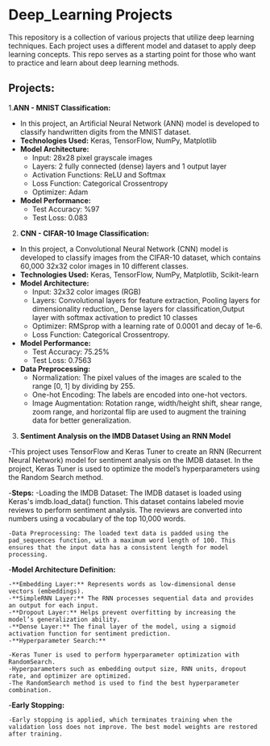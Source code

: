 # Deep_Learning Projects

This repository is a collection of various projects that utilize deep learning techniques. Each project uses a different model and dataset to apply deep learning concepts. This repo serves as a starting point for those who want to practice and learn about deep learning methods.

## Projects:
1.**ANN - MNIST Classification:**
- In this project, an Artificial Neural Network (ANN) model is developed to classify handwritten digits from the MNIST dataset.
- **Technologies Used:** Keras, TensorFlow, NumPy, Matplotlib
- **Model Architecture:**
  - Input: 28x28 pixel grayscale images
  - Layers: 2 fully connected (dense) layers and 1 output layer
  - Activation Functions: ReLU and Softmax
  - Loss Function: Categorical Crossentropy
  - Optimizer: Adam
- **Model Performance:**
  - Test Accuracy: %97
  - Test Loss: 0.083

2. **CNN - CIFAR-10 Image Classification:**
   
- In this project, a Convolutional Neural Network (CNN) model is developed to classify images from the CIFAR-10 dataset, which contains 60,000 32x32 color images in 10 different classes.
- **Technologies Used:** Keras, TensorFlow, NumPy, Matplotlib, Scikit-learn
- **Model Architecture:**
  - Input: 32x32 color images (RGB)
  - Layers: Convolutional layers for feature extraction, Pooling layers for dimensionality reduction,, Dense layers for classification,Output layer with softmax activation to predict 10 classes
  - Optimizer: RMSprop with a learning rate of 0.0001 and decay of 1e-6.
  - Loss Function: Categorical Crossentropy.
- **Model Performance:**
  - Test Accuracy: 75.25%
  - Test Loss: 0.7563
- **Data Preprocessing:**
  - Normalization: The pixel values of the images are scaled to the range [0, 1] by dividing by 255.
  - One-hot Encoding: The labels are encoded into one-hot vectors.
  - Image Augmentation: Rotation range, width/height shift, shear range, zoom range, and horizontal flip are used to augment the training data for better generalization.

3. **Sentiment Analysis on the IMDB Dataset Using an RNN Model**

-This project uses TensorFlow and Keras Tuner to create an RNN (Recurrent Neural Network) model for sentiment analysis on the IMDB dataset. In the project, Keras Tuner is used to optimize the model’s hyperparameters using the Random Search method.

  -**Steps:**
    -Loading the IMDB Dataset: The IMDB dataset is loaded using Keras's imdb.load_data() function. This dataset contains labeled movie reviews to perform sentiment analysis. The reviews are converted into numbers using a vocabulary of the top 10,000 words.

    -Data Preprocessing: The loaded text data is padded using the pad_sequences function, with a maximum word length of 100. This ensures that the input data has a consistent length for model processing.

  -**Model Architecture Definition:**

    -**Embedding Layer:** Represents words as low-dimensional dense vectors (embeddings).
    -**SimpleRNN Layer:** The RNN processes sequential data and provides an output for each input.
    -**Dropout Layer:** Helps prevent overfitting by increasing the model’s generalization ability.
    -**Dense Layer:** The final layer of the model, using a sigmoid activation function for sentiment prediction.
    -**Hyperparameter Search:**

    -Keras Tuner is used to perform hyperparameter optimization with RandomSearch.
    -Hyperparameters such as embedding output size, RNN units, dropout rate, and optimizer are optimized.
    -The RandomSearch method is used to find the best hyperparameter combination.
  -**Early Stopping:**

    -Early stopping is applied, which terminates training when the validation loss does not improve. The best model weights are restored after training.

